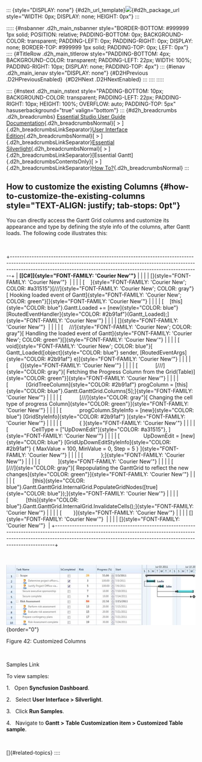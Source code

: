 ::: {style="DISPLAY: none"}
[](ms-xhelp:///?Id=d2h_url_template){#d2h_url_template}![](!package_url!){#d2h_package_url style="WIDTH: 0px; DISPLAY: none; HEIGHT: 0px"}
:::

::::: {#nsbanner .d2h_main_nsbanner style="BORDER-BOTTOM: #999999 1px solid; POSITION: relative; PADDING-BOTTOM: 0px; BACKGROUND-COLOR: transparent; PADDING-LEFT: 0px; PADDING-RIGHT: 0px; DISPLAY: none; BORDER-TOP: #999999 1px solid; PADDING-TOP: 0px; LEFT: 0px"}
:::: {#TitleRow .d2h_main_titlerow style="PADDING-BOTTOM: 4px; BACKGROUND-COLOR: transparent; PADDING-LEFT: 22px; WIDTH: 100%; PADDING-RIGHT: 10px; DISPLAY: none; PADDING-TOP: 4px"}
::: {#ienav .d2h_main_ienav style="DISPLAY: none"}
[](ms-xhelp:///?Id=c9d04b0d-c5e2-44d8-ad74-f3ae31f3b3e0){#D2HPrevious .D2HPreviousEnabled}  [](ms-xhelp:///?Id=6146d5db-21a0-4387-8b48-8c32cb0a7382){#D2HNext .D2HNextEnabled}
:::
::::
:::::

:::: {#nstext .d2h_main_nstext style="PADDING-BOTTOM: 10px; BACKGROUND-COLOR: transparent; PADDING-LEFT: 22px; PADDING-RIGHT: 10px; HEIGHT: 100%; OVERFLOW: auto; PADDING-TOP: 5px" hasuserbackground="true" valign="bottom"}
::: {#d2h_breadcrumbs .d2h_breadcrumbs}
[Essential Studio User Guide Documentation](ms-xhelp:///?Id=12457748-09e3-4d74-a240-8e049cedf030){.d2h_breadcrumbsNormal}[ \> ]{.d2h_breadcrumbsLinkSeparator}[User Interface Edition](ms-xhelp:///?Id=c29296b7-531c-413b-a0ec-488ca1f7f669){.d2h_breadcrumbsNormal}[ \> ]{.d2h_breadcrumbsLinkSeparator}[Essential Silverlight](ms-xhelp:///?Id=66221bd1-ba2e-43c2-94a7-618f50e01d24){.d2h_breadcrumbsNormal}[ \> ]{.d2h_breadcrumbsLinkSeparator}[Essential Gantt]{.d2h_breadcrumbsContentsOnly}[ \> ]{.d2h_breadcrumbsLinkSeparator}[How To?](ms-xhelp:///?Id=145d5994-b759-4096-8ce7-31a94b5fe239){.d2h_breadcrumbsNormal}
:::

## How to customize the existing Columns {#how-to-customize-the-existing-columns style="TEXT-ALIGN: justify; tab-stops: 0pt"}

You can directly access the Gantt Grid columns and customize its appearance and type by defining the style info of the columns, after Gantt loads. The following code illustrates this: 

 

+------------------------------------------------------------------------------------------------------------------------------------------------------------------------------------------------------------------------------------------+
| **[\[C#\]]{style="FONT-FAMILY: 'Courier New'"}**                                                                                                                                                                                         |
|                                                                                                                                                                                                                                          |
| []{style="FONT-FAMILY: 'Courier New'"}                                                                                                                                                                                                   |
|                                                                                                                                                                                                                                          |
| [    ]{style="FONT-FAMILY: 'Courier New'; COLOR: #a31515"}[///]{style="FONT-FAMILY: 'Courier New'; COLOR: gray"}[ Hooking loaded event of Gantt]{style="FONT-FAMILY: 'Courier New'; COLOR: green"}[]{style="FONT-FAMILY: 'Courier New'"} |
|                                                                                                                                                                                                                                          |
| [    [this]{style="COLOR: blue"}.Gantt.Loaded += [new]{style="COLOR: blue"} [RoutedEventHandler]{style="COLOR: #2b91af"}(Gantt_Loaded);]{style="FONT-FAMILY: 'Courier New'"}                                                             |
|                                                                                                                                                                                                                                          |
| []{style="FONT-FAMILY: 'Courier New'"}                                                                                                                                                                                                   |
|                                                                                                                                                                                                                                          |
| [    ///]{style="FONT-FAMILY: 'Courier New'; COLOR: gray"}[ Handling the loaded event of Gantt]{style="FONT-FAMILY: 'Courier New'; COLOR: green"}[]{style="FONT-FAMILY: 'Courier New'"}                                                  |
|                                                                                                                                                                                                                                          |
| [    void]{style="FONT-FAMILY: 'Courier New'; COLOR: blue"}[ Gantt_Loaded([object]{style="COLOR: blue"} sender, [RoutedEventArgs]{style="COLOR: #2b91af"} e)]{style="FONT-FAMILY: 'Courier New'"}                                        |
|                                                                                                                                                                                                                                          |
| [        {]{style="FONT-FAMILY: 'Courier New'"}                                                                                                                                                                                          |
|                                                                                                                                                                                                                                          |
| [            [///]{style="COLOR: gray"}[ Fetching the Progress Column from the Grid(Table)]{style="COLOR: green"}]{style="FONT-FAMILY: 'Courier New'"}                                                                                   |
|                                                                                                                                                                                                                                          |
| [            [GridTreeColumn]{style="COLOR: #2b91af"} progColumn = [this]{style="COLOR: blue"}.Gantt.GanttGrid.Columns\[5\];]{style="FONT-FAMILY: 'Courier New'"}                                                                        |
|                                                                                                                                                                                                                                          |
| [            [///]{style="COLOR: gray"}[ Changing the cell type of progress Column]{style="COLOR: green"}]{style="FONT-FAMILY: 'Courier New'"}                                                                                           |
|                                                                                                                                                                                                                                          |
| [            progColumn.StyleInfo = [new]{style="COLOR: blue"} [GridStyleInfo]{style="COLOR: #2b91af"} ]{style="FONT-FAMILY: 'Courier New'"}                                                                                             |
|                                                                                                                                                                                                                                          |
| [            { ]{style="FONT-FAMILY: 'Courier New'"}                                                                                                                                                                                     |
|                                                                                                                                                                                                                                          |
| [                CellType = [\"UpDownEdit\"]{style="COLOR: #a31515"}, ]{style="FONT-FAMILY: 'Courier New'"}                                                                                                                              |
|                                                                                                                                                                                                                                          |
| [                UpDownEdit = [new]{style="COLOR: blue"} [GridUpDownEditStyleInfo]{style="COLOR: #2b91af"} { MaxValue = 100, MinValue = 0, Step = 5 } ]{style="FONT-FAMILY: 'Courier New'"}                                              |
|                                                                                                                                                                                                                                          |
| [            };]{style="FONT-FAMILY: 'Courier New'"}                                                                                                                                                                                     |
|                                                                                                                                                                                                                                          |
| [            ]{style="FONT-FAMILY: 'Courier New'"}                                                                                                                                                                                       |
|                                                                                                                                                                                                                                          |
| [            [///]{style="COLOR: gray"}[ Repopulating the GanttGrid to reflect the new changes]{style="COLOR: green"}]{style="FONT-FAMILY: 'Courier New'"}                                                                               |
|                                                                                                                                                                                                                                          |
| [            [this]{style="COLOR: blue"}.Gantt.GanttGrid.InternalGrid.PopulateGridNodes([true]{style="COLOR: blue"});]{style="FONT-FAMILY: 'Courier New'"}                                                                               |
|                                                                                                                                                                                                                                          |
| [            [this]{style="COLOR: blue"}.Gantt.GanttGrid.InternalGrid.InvalidateCells();]{style="FONT-FAMILY: 'Courier New'"}                                                                                                            |
|                                                                                                                                                                                                                                          |
| [        }]{style="FONT-FAMILY: 'Courier New'"}                                                                                                                                                                                          |
|                                                                                                                                                                                                                                          |
| []{style="FONT-FAMILY: 'Courier New'"}                                                                                                                                                                                                   |
|                                                                                                                                                                                                                                          |
| []{style="FONT-FAMILY: 'Courier New'"}                                                                                                                                                                                                   |
+------------------------------------------------------------------------------------------------------------------------------------------------------------------------------------------------------------------------------------------+

 

![](ImagesExt/image63_44.jpg){border="0"}

Figure 42: Customized Columns

 

Samples Link

To view samples:

1.   Open **Syncfusion Dashboard**.

2.   Select **User Interface \> Silverlight**.

3.   Click **Run Samples**.

4.   Navigate to **Gantt \>** **Table Customization item \> Customized Table sample**.

 

[]{#related-topics}
::::

